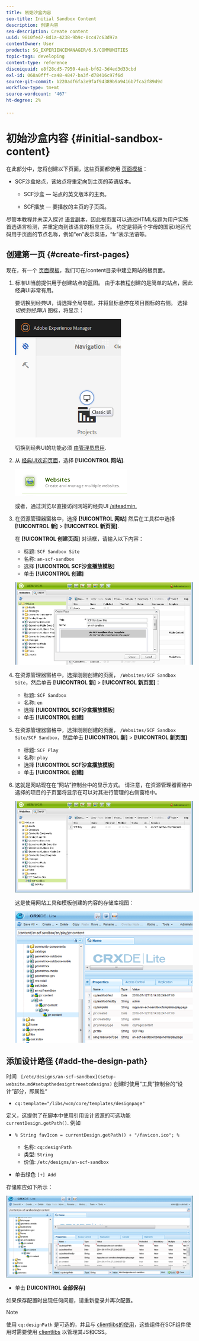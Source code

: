 ```yaml
---
title: 初始沙盒内容
seo-title: Initial Sandbox Content
description: 创建内容
seo-description: Create content
uuid: 9810fe47-8d1a-4238-9b9c-0cc47c63d97a
contentOwner: User
products: SG_EXPERIENCEMANAGER/6.5/COMMUNITIES
topic-tags: developing
content-type: reference
discoiquuid: e8f28cd5-7950-4aab-bf62-3d4ed3d33cbd
exl-id: 068a0fff-ca48-4847-ba3f-d78416c97f6d
source-git-commit: b220adf6fa3e9faf94389b9a9416b7fca2f89d9d
workflow-type: tm+mt
source-wordcount: '467'
ht-degree: 2%

---
```


# 初始沙盒内容 {#initial-sandbox-content}

在此部分中，您将创建以下页面，这些页面都使用 [页面模板](initial-app.md#createthepagetemplate)：

* SCF沙盒站点，该站点将重定向到主页的英语版本。

   * SCF沙盒 — 站点的英文版本的主页。

   * SCF播放 — 要播放的主页的子页面。

尽管本教程并未深入探讨 [语言副本](../../help/sites-administering/tc-prep.md)，因此根页面可以通过HTML标题为用户实施首选语言检测，并重定向到该语言的相应主页。 约定是将两个字母的国家/地区代码用于页面的节点名称，例如“en”表示英语，“fr”表示法语等。

## 创建第一页 {#create-first-pages}

现在，有一个 [页面模板](initial-app.md#createthepagetemplate)，我们可在/content目录中建立网站的根页面。

1. 标准UI当前提供用于创建站点的蓝图。 由于本教程创建的是简单的站点，因此经典UI非常有用。

   要切换到经典UI，请选择全局导航，并将鼠标悬停在项目图标的右侧。 选择 *切换到经典UI* 图标，将显示：

   ![经典ui](assets/classic-ui.png)

   切换到经典UI的功能必须 [由管理员启用](../../help/sites-administering/enable-classic-ui.md).

1. 从 [经典UI欢迎页面](http://localhost:4502/welcome.html)，选择 **[!UICONTROL 网站]**.

   ![classic-ui-website](assets/classic-ui-website.png)

   或者，通过浏览以直接访问网站的经典UI [/siteadmin.](http://localhost:4502/siteadmin)

1. 在资源管理器窗格中，选择 **[!UICONTROL 网站]** 然后在工具栏中选择 **[!UICONTROL 新]** > **[!UICONTROL 新页面]**.

   在 **[!UICONTROL 创建页面]** 对话框，请输入以下内容：

   * 标题: `SCF Sandbox Site`
   * 名称: `an-scf-sandbox`
   * 选择 **[!UICONTROL SCF沙盒播放模板]**
   * 单击 **[!UICONTROL 创建]**

   ![classic-ui-create-page](assets/classic-ui-create-page.png)

1. 在资源管理器窗格中，选择刚刚创建的页面， `/Websites/SCF Sandbox Site`，然后单击 **[!UICONTROL 新]** > **[!UICONTROL 新页面]**：

   * 标题: `SCF Sandbox`
   * 名称: `en`
   * 选择 **[!UICONTROL SCF沙盒播放模板]**
   * 单击 **[!UICONTROL 创建]**

1. 在资源管理器窗格中，选择刚刚创建的页面， `/Websites/SCF Sandbox Site/SCF Sandbox`，然后单击 **[!UICONTROL 新]** > **[!UICONTROL 新页面]**

   * 标题: `SCF Play`
   * 名称: `play`
   * 选择 **[!UICONTROL SCF沙盒播放模板]**
   * 单击 **[!UICONTROL 创建]**

1. 这就是网站现在在“网站”控制台中的显示方式。 请注意，在资源管理器窗格中选择的项目的子页面将显示在可以对其进行管理的右侧窗格中。

   ![classic-ui-website-page](assets/classic-ui-website-page.png)

   这是使用网站工具和模板创建的内容的存储库视图：

   ![classic-ui-repository-view](assets/classic-ui-repository-view.png)

## 添加设计路径 {#add-the-design-path}

时间 ` [/etc/designs/an-scf-sandbox](setup-website.md#setupthedesigntreeetcdesigns)` 创建时使用“工具”控制台的“设计”部分，即属性“

* `cq:template="/libs/wcm/core/templates/designpage"`

定义，这提供了在脚本中使用引用设计资源的可选功能 `currentDesign.getPath()`. 例如

* `% String favIcon = currentDesign.getPath() + "/favicon.ico"; %`


   * 名称: `cq:designPath`
   * 类型: `String`
   * 价值: `/etc/designs/an-scf-sandbox`

* 单击绿色 `[+] Add`

存储库应如下所示：

![classic-ui-repository-path](assets/classic-ui-repository-path.png)

* 单击 **[!UICONTROL 全部保存]**

如果保存配置时出现任何问题，请重新登录并再次配置。

>[!NOTE]
>
>使用 `cq:designPath` 是可选的，并且与 [clientlibs的使用](develop-app.md#includeclientlibsintemplate)，这些组件在SCF组件使用时需要使用 [clientlibs](client-customize.md#clientlibs-for-scf) 以管理其JS和CSS。
